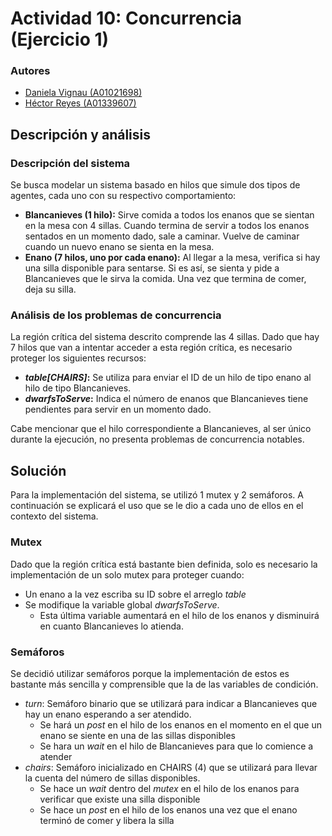 # Actividad 10: Concurrencia (Ejercicio 1)
### Autores
* [Daniela Vignau (A01021698)](https://github.com/dvigleo)
* [Héctor Reyes (A01339607)](https://github.com/hreyesm)

## Descripción y análisis
### Descripción del sistema
Se busca modelar un sistema basado en hilos que simule dos tipos de agentes, cada uno con su respectivo comportamiento:
* <strong>Blancanieves (1 hilo):</strong> Sirve comida a todos los enanos que se sientan en la mesa con 4 sillas. Cuando termina de servir a todos los enanos sentados en un momento dado, sale a caminar. Vuelve de caminar cuando un nuevo enano se sienta en la mesa.
* <strong>Enano (7 hilos, uno por cada enano):</strong> Al llegar a la mesa, verifica si hay una silla disponible para sentarse. Si es así, se sienta y pide a Blancanieves que le sirva la comida. Una vez que termina de comer, deja su silla.
### Análisis de los problemas de concurrencia
La región crítica del sistema descrito comprende las 4 sillas. Dado que hay 7 hilos que van a intentar acceder a esta región crítica, es necesario proteger los siguientes recursos:
* <strong>_table[CHAIRS]_:</strong> Se utiliza para enviar el ID de un hilo de tipo enano al hilo de tipo Blancanieves.
* <strong>_dwarfsToServe_:</strong> Indica el número de enanos que Blancanieves tiene pendientes para servir en un momento dado.

Cabe mencionar que el hilo correspondiente a Blancanieves, al ser único durante la ejecución, no presenta problemas de concurrencia notables.
## Solución
Para la implementación del sistema, se utilizó 1 mutex y 2 semáforos. A continuación se explicará el uso que se le dio a cada uno de ellos en el contexto del sistema.

### Mutex
Dado que la región crítica está bastante bien definida, solo es necesario la implementación de un solo mutex para proteger cuando:
 * Un enano a la vez escriba su ID sobre el arreglo _table_ 
 * Se modifique la variable global _dwarfsToServe_. 
     * Esta última variable aumentará en el hilo de los enanos y disminuirá en cuanto Blancanieves lo atienda.
### Semáforos
Se decidió utilizar semáforos porque la implementación de estos es bastante más sencilla y comprensible que la de las variables de condición. 
* _turn_: Semáforo binario que se utilizará para indicar a Blancanieves que hay un enano esperando a ser atendido. 
    * Se hará un _post_ en el hilo de los enanos en el momento en el que un enano se siente en una de las sillas disponibles
    * Se hara un _wait_ en el hilo de Blancanieves para que lo comience a atender
* _chairs_: Semáforo inicializado en CHAIRS (4) que se utilizará para llevar la cuenta del número de sillas disponibles.
    * Se hace un _wait_ dentro del _mutex_ en el hilo de los enanos para verificar que existe una silla disponible
    * Se hace un _post_ en el hilo de los enanos una vez que el enano terminó de comer y libera la silla
